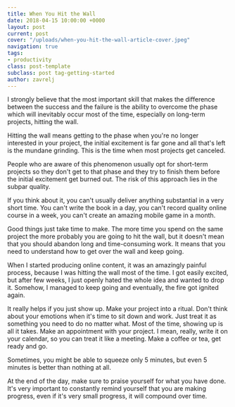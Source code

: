 ```yaml
---
title: When You Hit the Wall
date: 2018-04-15 10:00:00 +0000
layout: post
current: post
cover: "/uploads/when-you-hit-the-wall-article-cover.jpeg"
navigation: true
tags:
- productivity
class: post-template
subclass: post tag-getting-started
author: zavrelj
---
```

I strongly believe that the most important skill that makes the difference between the success and the failure is the ability to overcome the phase which will inevitably occur most of the time, especially on long-term projects, hitting the wall.

Hitting the wall means getting to the phase when you're no longer interested in your project, the initial excitement is far gone and all that's left is the mundane grinding. This is the time when most projects get canceled.

People who are aware of this phenomenon usually opt for short-term projects so they don't get to that phase and they try to finish them before the initial excitement get burned out. The risk of this approach lies in the subpar quality.

If you think about it, you can't usually deliver anything substantial in a very short time. You can't write the book in a day, you can't record quality online course in a week, you can't create an amazing mobile game in a month.

Good things just take time to make. The more time you spend on the same project the more probably you are going to hit the wall, but it doesn't mean that you should abandon long and time-consuming work. It means that you need to understand how to get over the wall and keep going.

When I started producing online content, it was an amazingly painful process, because I was hitting the wall most of the time. I got easily excited, but after few weeks, I just openly hated the whole idea and wanted to drop it. Somehow, I managed to keep going and eventually, the fire got ignited again.

It really helps if you just show up. Make your project into a ritual. Don't think about your emotions when it's time to sit down and work. Just treat it as something you need to do no matter what. Most of the time, showing up is all it takes. Make an appointment with your project. I mean, really, write it on your calendar, so you can treat it like a meeting. Make a coffee or tea, get ready and go.

Sometimes, you might be able to squeeze only 5 minutes, but even 5 minutes is better than nothing at all.

At the end of the day, make sure to praise yourself for what you have done. It's very important to constantly remind yourself that you are making progress, even if it's very small progress, it will compound over time.